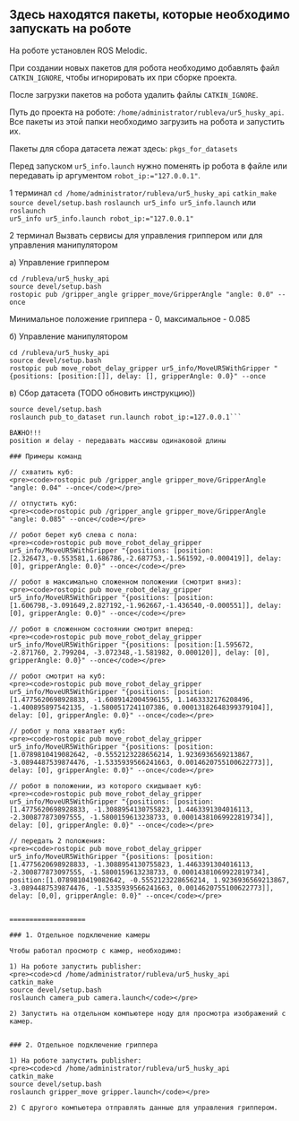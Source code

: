 ## Здесь находятся пакеты, которые необходимо запускать на роботе

На роботе установлен ROS Melodic.

При создании новых пакетов для робота необходимо добавлять файл <code>CATKIN_IGNORE</code>, чтобы игнорировать их при сборке проекта.

После загрузки пакетов на робота удалить файлы <code>CATKIN_IGNORE</code>.

Путь до проекта на роботе: <code>/home/administrator/rubleva/ur5_husky_api</code>. Все пакеты из этой папки необходимо загрузить на робота и запустить их.

Пакеты для сбора датасета лежат здесь: <code>pkgs_for_datasets</code>

Перед запуском <code>ur5_info.launch</code> нужно поменять ip робота в файле или передавать ip аргументом <code>robot_ip:="127.0.0.1"</code>.

1 терминал
<code>cd /home/administrator/rubleva/ur5_husky_api</code>
<code>catkin_make</code>
<code>source devel/setup.bash</code>
<code>roslaunch ur5_info ur5_info.launch</code> или <code>roslaunch ur5_info ur5_info.launch robot_ip:="127.0.0.1"</code>

2 терминал 
Вызвать сервисы для управления гриппером или для управления манипулятором

а) Управление гриппером
<pre><code>cd /rubleva/ur5_husky_api
source devel/setup.bash
rostopic pub /gripper_angle gripper_move/GripperAngle "angle: 0.0" --once</code></pre>

Минимальное положение гриппера - 0, максимальное - 0.085

б) Управление манипулятором
<pre><code>cd /rubleva/ur5_husky_api
source devel/setup.bash
rostopic pub move_robot_delay_gripper ur5_info/MoveUR5WithGripper "{positions: [position:[]], delay: [], gripperAngle: 0.0}" --once</code></pre>

в) Сбор датасета (TODO обновить инструкцию))
```cd /rubleva/ur5_husky_api
source devel/setup.bash
roslaunch pub_to_dataset run.launch robot_ip:=127.0.0.1```

ВАЖНО!!!
position и delay - передавать массивы одинаковой длины

### Примеры команд

// схватить куб:
<pre><code>rostopic pub /gripper_angle gripper_move/GripperAngle "angle: 0.04" --once</code></pre>

// отпустить куб:
<pre><code>rostopic pub /gripper_angle gripper_move/GripperAngle "angle: 0.085" --once</code></pre>

// робот берет куб слева с пола:
<pre><code>rostopic pub move_robot_delay_gripper ur5_info/MoveUR5WithGripper "{positions: [position:[2.326473,-0.553581,1.686786,-2.687753,-1.561592,-0.000419]], delay: [0], gripperAngle: 0.0}" --once</code></pre>

// робот в максимально сложенном положении (смотрит вниз):
<pre><code>rostopic pub move_robot_delay_gripper ur5_info/MoveUR5WithGripper "{positions: [position:[1.606798,-3.091649,2.827192,-1.962667,-1.436540,-0.000551]], delay: [0], gripperAngle: 0.0}" --once</code></pre>

// робот в сложенном состоянии смотрит вперед:
<pre><code>rostopic pub move_robot_delay_gripper ur5_info/MoveUR5WithGripper "{positions: [position:[1.595672, -2.871760, 2.799204, -3.072348,-1.581982, 0.000120]], delay: [0], gripperAngle: 0.0}" --once</code></pre>

// робот смотрит на куб:
<pre><code>rostopic pub move_robot_delay_gripper ur5_info/MoveUR5WithGripper "{positions: [position:[1.4775620698928833, -1.6089142004596155, 1.1463332176208496, -1.400895897542135, -1.5800517241107386, 0.00013182648399379104]], delay: [0], gripperAngle: 0.0}" --once</code></pre>

// робот у пола хвватает куб:
<pre><code>rostopic pub move_robot_delay_gripper ur5_info/MoveUR5WithGripper "{positions: [position:[1.0789810419082642, -0.5552123228656214, 1.9236936569213867, -3.0894487539874476, -1.5335939566241663, 0.0014620755100622773]], delay: [0], gripperAngle: 0.0}" --once</code></pre>

// робот в положении, из которого скидывает куб:
<pre><code>rostopic pub move_robot_delay_gripper ur5_info/MoveUR5WithGripper "{positions: [position:[1.4775620698928833, -1.3088954130755823, 1.4463391304016113, -2.300877873097555, -1.5800159613238733, 0.00014381069922819734]], delay: [0], gripperAngle: 0.0}" --once</code></pre>

// передать 2 положения:
<pre><code>rostopic pub move_robot_delay_gripper ur5_info/MoveUR5WithGripper "{positions: [position:[1.4775620698928833, -1.3088954130755823, 1.4463391304016113, -2.300877873097555, -1.5800159613238733, 0.00014381069922819734], position:[1.0789810419082642, -0.5552123228656214, 1.9236936569213867, -3.0894487539874476, -1.5335939566241663, 0.0014620755100622773]], delay: [0,0], gripperAngle: 0.0}" --once</code></pre>


===================

### 1. Отдельное подключение камеры

Чтобы работал просмотр с камер, необходимо:

1) На роботе запустить publisher:
<pre><code>cd /home/administrator/rubleva/ur5_husky_api
catkin_make
source devel/setup.bash
roslaunch camera_pub camera.launch</code></pre>

2) Запустить на отдельном компьютере ноду для просмотра изображений с камер. 


### 2. Отдельное подключение гриппера

1) На роботе запустить publisher:
<pre><code>cd /home/administrator/rubleva/ur5_husky_api
catkin_make
source devel/setup.bash
roslaunch gripper_move gripper.launch</code></pre>

2) С другого компьютера отправлять данные для управления гриппером.
